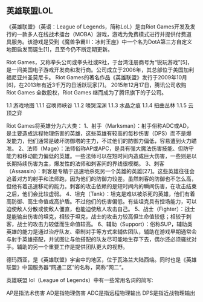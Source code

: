 ## 英雄联盟LOL

《英雄联盟》（英语：League of Legends，简称LoL）是由Riot Games开发及发行的一款多人在线战术擂台（MOBA）游戏，游戏为免费模式进行并提供付费道具服务。该游戏是受到《魔兽争霸III：冰封王座》中一个名为DotA第三方自定义地图启发而诞生[1]，且至今仍不断定期更新。


Riot Games，又称拳头公司或拳头社或R社，于台湾注册商号为“锐玩游戏”[5]，是一间美国电子游戏开发商和发行商。公司成立于2006年，其总部位于美国加利福尼亚州圣莫尼卡。
Riot Games的著名作品《英雄联盟》发行于2009年10月[6]，在2013年有近3千万的日活跃玩家[7]。
2015年12月17日，腾讯公司收购 Riot Games 全数股权，Riot Games 继而成为了腾讯旗下的子公司。



1.1	游戏地图
1.1.1 召唤师峡谷
1.1.2 嚎哭深渊
1.1.3 水晶之痕
1.1.4 扭曲丛林
1.1.5 云顶之弈



Riot Games将英雄分为六大类：
1、射手（Marksman）：射手俗称ADC或AD，是主要造成远程物理伤害的英雄，这些英雄有较高的每秒伤害（DPS）而不是爆发能力，他们通常是破坏防御塔的主力，不过他们的防御力偏低，容易遭到火力瞄准。
2、法师（Mage）：法师俗称AP或APC，是具有强大魔法伤害技能、但防守能力和移动能力偏低的英雄。一些法师可以在短时间内造成巨大伤害，一些则是以长期持续伤害为主，爆发性的法师和刺客间的界线很模糊。
3、刺客（Assassin）：刺客是专精于迅速地杀死另一个英雄的英雄[27]。这些英雄往往会追着对方的射手和法师跑，因为他们的防御力较差。虽然刺客的防御也不怎么高，但他有着迅速移动的能力。刺客的攻击依赖的是短时间内的瞬间伤害，在攻击结束之后，他们会比较虚弱。
4、坦克（Tank）：坦克是难以被杀死的英雄，他们有着高防御、高生命值或高护盾。不过他们的伤害偏低。有些坦克具有控场能力，可以迫使敌人分散或使敌人僵直，也能迫使敌人攻击自己。
5、战士（Fighter）：战士是能输出伤害的坦克，相较于坦克，战士的攻击力较高但生命值较低；相较于刺客，战士的攻击力较低而生命值较高。
6、辅助（Support）：俗称SUP，辅助类英雄的能力是通过治疗队友、牵制对手等方式来辅佐团队，辅助在游戏早期通常会与射手英雄搭配，并试图让与他搭配的队友尽可能地生存下去，偶尔还必须骚扰对手。辅助的另一个重要工作是提供团队更大的视野。






德玛西亚，是《英雄联盟》宇宙中的地区，位于瓦洛兰大陆西端。同时也是《英雄联盟》中国服务器“网通二区”的名称，简称“网二”。


英雄联盟 lol（League of Legends）中有一些常用名词的简写:

AP是指法术伤害 
AD是指物理伤害 
ADC是指远程物理输出 
DPS是指近战物理输出




